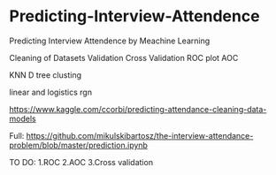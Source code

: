 # Predicting-Interview-Attendence
Predicting Interview Attendence by Meachine Learning


Cleaning of Datasets
Validation
Cross Validation
ROC plot
AOC

KNN
D tree
clusting

linear and logistics rgn


https://www.kaggle.com/ccorbi/predicting-attendance-cleaning-data-models

Full:
https://github.com/mikulskibartosz/the-interview-attendance-problem/blob/master/prediction.ipynb

TO DO:
1.ROC
2.AOC
3.Cross validation
